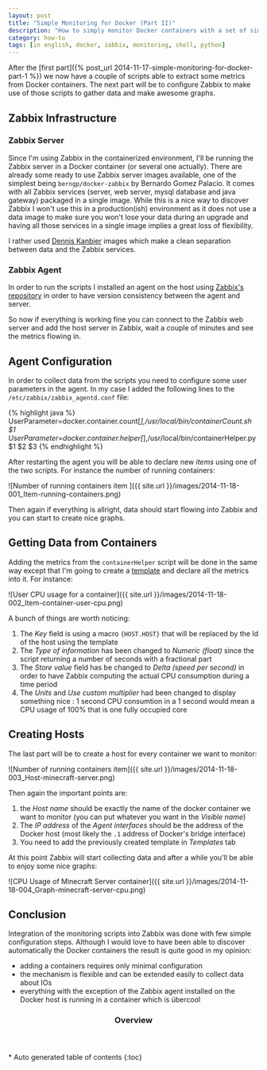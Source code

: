 ```yaml
---
layout: post
title: "Simple Monitoring for Docker (Part II)"
description: "How to simply monitor Docker containers with a set of simple scripts and Zabbix (Part I: collecting data)"
category: how-to
tags: [in english, docker, zabbix, monitoring, shell, python]
---
```

After the [first part]({% post_url 2014-11-17-simple-monitoring-for-docker-part-1 %}) we now have a couple of scripts able to extract some metrics from Docker containers. The next part will be to configure Zabbix to make use of those scripts to gather data and make awesome graphs.

## Zabbix Infrastructure

### Zabbix Server

Since I'm using Zabbix in the containerized environment, I'll be running the Zabbix server in a Docker container (or several one actually). There are already some ready to use Zabbix server images available, one of the simplest being `berngp/docker-zabbix` by Bernardo Gomez Palacio. It comes with  all Zabbix services (server, web server, mysql database and java gateway) packaged in a single image. While this is a nice way to discover Zabbix I won't use this in a production(ish) environment as it does not use a data image to make sure you won't lose your data during an upgrade and having all those services in a single image implies a great loss of flexibility.

I rather used [Dennis Kanbier](https://github.com/dkanbier/docker-zabbix-server) images which make a clean separation between data and the Zabbix services.

### Zabbix Agent

In order to run the scripts I installed an agent on the host using [Zabbix's repository](https://www.zabbix.com/documentation/2.4/manual/installation/install_from_packages) in order to have version consistency between the agent and server.

So now if everything is working fine you can connect to the Zabbix web server and add the host server in Zabbix, wait a couple of minutes and see the metrics flowing in.

## Agent Configuration

In order to collect data from the scripts you need to configure some user parameters in the agent. In my case I added the following lines to the `/etc/zabbix/zabbix_agentd.conf` file:

{% highlight java %}
UserParameter=docker.container.count[*],/usr/local/bin/containerCount.sh $1
UserParameter=docker.container.helper[*],/usr/local/bin/containerHelper.py $1 $2 $3
{% endhighlight %}

After restarting the agent you will be able to declare new *items* using one of the two scripts. For instance the number of running containers:

![Number of running containers item ]({{ site.url }}/images/2014-11-18-001_Item-running-containers.png)

Then again if everything is allright, data should start flowing into Zabbix and you can start to create nice graphs.

## Getting Data from Containers

Adding the metrics from the `containerHelper` script will be done in the same way except that I'm going to create a [template](/downloads/2014-11-18-001_zbx_export_templates.xml) and declare all the metrics into it. For instance:

![User CPU usage for a container]({{ site.url }}/images/2014-11-18-002_Item-container-user-cpu.png)

A bunch of things are worth noticing:

1. The *Key* field is using a macro `{HOST.HOST}` that will be replaced by the Id of the host using the template
1. The *Type of information* has been changed to *Numeric (float)* since the script returning a number of seconds with a fractional part
1. The *Store value* field has be changed to *Delta (speed per second)* in order to have Zabbix computing the actual CPU consumption during a time period
1. The *Units* and *Use custom multiplier* had been changed to display something nice : 1 second CPU consumtion in a 1 second would mean a CPU usage of 100% that is one fully occupied core

## Creating Hosts

The last part will be to create a host for every container we want to monitor:

![Number of running containers item]({{ site.url }}/images/2014-11-18-003_Host-minecraft-server.png)

Then again the important points are:

1. the *Host name* should be exactly the name of the docker container we want to monitor (you can put whatever you want in the *Visible name*)
1. The *IP address* of the *Agent interfaces* should be the address of the Docker host (most likely the `.1` address of Docker's bridge interface)
1. You need to add the previously created template in *Templates* tab

At this point Zabbix will start collecting data and after a while you'll be able to enjoy some nice graphs:

![CPU Usage of Minecraft Server container]({{ site.url }}/images/2014-11-18-004_Graph-minecraft-server-cpu.png)

## Conclusion

Integration of the monitoring scripts into Zabbix was done with few simple configuration steps. Although I would love to have been able to discover automatically the Docker containers the result is quite good in my opinion:

- adding a containers requires only minimal configuration
- the mechanism is flexible and can be extended easily to collect data about IOs
- everything with the exception of the Zabbix agent installed on the Docker host is running in a container which is übercool

<section id="table-of-contents" class="toc">
<header>
<h3>Overview</h3>
</header>
<div id="drawer" markdown="1">
*  Auto generated table of contents
{:toc}
</div>
</section><!-- /#table-of-contents -->
